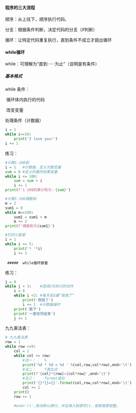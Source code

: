 ####  程序的三大流程

顺序：从上往下，顺序执行代码、

分支：根据条件判断，决定代码的分支（if判断）

循环：让特定代码重复执行，直到条件不成立才跳出循环

####  while循环

while：可理解为“直到······为止”（说明是有条件）

#####  基本格式

while 条件：

​	循环体内执行的代码

​	改变变量

处理条件（计数器）

```python
i = 1
while i<=10:
	print('I love you!')
i += 1
```

练习：

```python
#计算1-100和
i = 1   #计数器，定义次数变量
sum = 0 #定义的最终结果变量
while i <= 100:
    sum = sum + i
    i += 1
print(f'1-100的累计和为：{sum}')

#计算1-100偶数和
m = 2
sum1 = 0
while m<=100:
    sum1 = sum1 + m
    m += 2
print(f'偶数和为{sum1}')
```

```python
#打印小星星
i = 1
while i <= 5:
    print('* '*i)
    i += 1
```

     #####  while循环嵌套

练习：

```python
j = 0
while j < 3:    #连续3天执行的动作
    i = 0
    while i <3: #每天说3遍“我错了”
        print('我错了')
        i += 1  #计数器操作
    print('跪下')
    print('一套惩罚结束')
    j += 1
```

九九乘法表：

```python
# 九九乘法表
row = 1
while row <=9:
    col = 1
    while col <= row:
        #法一：	%
        print('%d * %d = %d ' %(col,row,col*row),end='\t')
        #法二：	f表达式
        print(f'{col}*{row}={col*row}',end='\t')
        #法三：	format语句
        print('{}*{}={}'.format(col,row,col*row),end='\t')
        col += 1
    print()
    row += 1
    
    #end='\t',取消默认换行，并且填入制表符\t，使表格更规整。
```